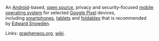 An [Android](https://en.wikipedia.org/wiki/Android_(operating_system) "Android (operating system)")-based, [open source](https://en.wikipedia.org/wiki/Open-source_software "Open-source software"), privacy and security-focused [mobile operating system](https://en.wikipedia.org/wiki/Mobile_operating_system "Mobile operating system") for selected [Google Pixel](https://en.wikipedia.org/wiki/Google_Pixel "Google Pixel") devices, including [smartphones](https://en.wikipedia.org/wiki/Smartphone "Smartphone"), [tablets](https://en.wikipedia.org/wiki/Tablet_computer "Tablet computer") and [foldables](https://en.wikipedia.org/wiki/Foldable_smartphone "Foldable smartphone") that is recommended by [Edward Snowden](https://en.wikipedia.org/wiki/Edward_Snowden "Edward Snowden").

Links: [grapheneos.org](https://grapheneos.org/), [wiki](https://en.wikipedia.org/wiki/GrapheneOS).
